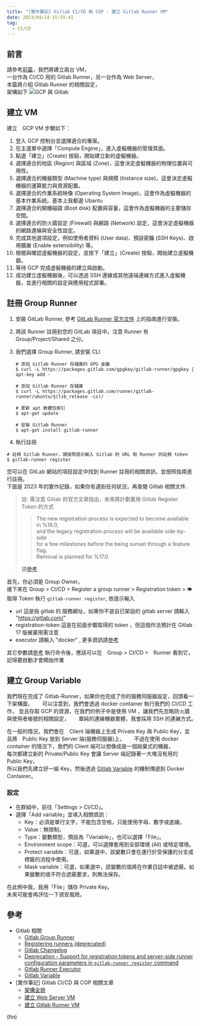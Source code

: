 ```yaml
---
title: "[實作筆記] Gitlab CI/CD 與 CGP - 建立 Gitlab Runner VM"
date: 2023/04/14 15:55:41
tag:
  - CI/CD
---
```


## 前言

請參考[前篇](https://blog.marsen.me/2023/04/13/2023/gitlab_ci_and_gcp_vm/)，我們將建立兩台 VM，  
一台作為 CI/CD 用的 Gitlab Runner，另一台作為 Web Server，  
本篇將介紹 Gitlab Runner 的相關設定，  
架構如下
![GCP 與 Gitlab](/images/2023/gitlab-gcp.jpg)

## 建立 VM

建立　GCP VM 步驟如下：

1. 登入 GCP 控制台並選擇適合的專案。
2. 在主選單中選擇「Compute Engine」，進入虛擬機器的管理頁面。
3. 點選「建立」(Create) 按鈕，開始建立新的虛擬機器。
4. 選擇適合的地區 (Region) 與區域 (Zone)，這會決定虛擬機器的物理位置與可用性。
5. 選擇適合的機器類型 (Machine type) 與規模 (Instance size)，這會決定虛擬機器的運算能力與資源配置。
6. 選擇適合的作業系統映像 (Operating System Image)，這會作為虛擬機器的基本作業系統。基本上我都選 Ubantu
7. 選擇適合的開機磁碟 (Boot disk) 配置與容量，這會作為虛擬機器的主要儲存空間。
8. 選擇適合的防火牆設定 (Firewall) 與網路 (Network) 設定，這會決定虛擬機器的網路連線與安全性設定。
9. 完成其他選項設定，例如使用者資料 (User data)、預設密鑰 (SSH Keys)、啟用擴展 (Enable extensibility) 等。
10. 檢閱與確認虛擬機器的設定，並按下「建立」(Create) 按鈕，開始建立虛擬機器。
11. 等待 GCP 完成虛擬機器的建立與啟動。
12. 成功建立虛擬機器後，可以透過 SSH 連線或其他遠端連線方式進入虛擬機器，並進行相關的設定與應用程式部署。

## 註冊 Group Runner

1. 安裝 GitLab Runner, 參考 [GitLab Runner 官方文件](https://docs.gitlab.com/runner/install/) 上的指南進行安裝。
2. 將該 Runner 註冊到您的 GitLab 項目中。注意 Runner 有 Group/Project/Shared 之分。
3. 我們選擇 Group Runner, 請安裝 CLI  

    ```terminal
    # 添加 Gitlab Runner 存儲庫的 GPG 金鑰
    $ curl -L https://packages.gitlab.com/gpgkey/gitlab-runner/gpgkey | apt-key add -

    # 添加 Gitlab Runner 存儲庫
    $ curl -L https://packages.gitlab.com/runner/gitlab-runner/ubuntu/$(lsb_release -cs)/

    # 更新 apt 軟體包索引
    $ apt-get update

    # 安裝 Gitlab Runner
    $ apt-get install gitlab-runner
    ```

4. 執行註冊

```terminal
# 註冊 Gitlab Runner，請按照提示輸入 Gitlab 的 URL 和 Runner 的註冊 token
$ gitlab-runner register
```

您可以在 GitLab 網站的項目設定中找到 Runner 註冊的相關資訊，並按照指南進行註冊。  
下面是 2023 年的實作記錄，如果你有遇到任何狀況，再查閱 Gitlab 相關文件.
> 註: 需注意 Gitlab 的官方文章指出，未來將計劃棄用 Gitlab Register Token 的方式
> > The new registration process is expected to become available in %16.0,  
> > and the legacy registration process will be available side-by-side  
> > for a few milestones before the being sunset through a feature flag.  
> > Removal is planned for %17.0.
>  
> 請[參考](https://gitlab.com/gitlab-org/gitlab/-/issues/380872)
  
首先，你必須是 Group Owner。  
接下來在 Group > CI/CD > Register a group runner > Registration token > 👁️ 取得 Token
執行 `gitlab-runner register`, 依提示輸入

- url 這是指 gitlab 的 服務網址，如果你不是自已架設的 gitlab server 請輸入 "https://gitlab.com/"  
- registration-token 這是在前面步驟取得的 token ，但這個作法預計在 Gitlab 17 版被棄用需注意
- executor 請輸入 "docker" , 更多資訊請[參考](https://docs.gitlab.com/runner/executors/)

其它參數請[參考](https://docs.gitlab.com/runner/register/)
執行命令後，應該可以在　Group > CI/CD >　Runner 看到它，記得要啟動才會開始作業

## 建立 Group Variable

我們現在完成了 Gitlab-Runner，如果你也完成了你的服務伺服器設定，回頭看一下架構圖，　　
可以注意到，我們會透過 docker container 執行我們的 CI/CD 工作，
並且存取 GCP 的資源，在我們的例子中是使用 VM ，讓我們先忽略防火牆與使用者帳號的相關設定，　　
單純的連線機器實體，我會採用 SSH 的連線方式。　　

在一般的情況，我們會在　Client 端機器上生成 Private Key 與 Public Key，並且將　Public Key 放到 Server 端(服務伺服器)上，　　
不過在使用 docker container 的情況下，我們的 Client 端可以想像成是一個拋棄式的機器，  
每次都建立新的 Private/Public Key 會讓 Server 端記錄著一大堆沒有用的 Public Key，  
所以我們先建立好一組 Key，然後透過 [Gitlab Variable](https://docs.gitlab.com/ee/ci/variables/#for-an-instance) 的機制傳遞到 Docker Container。

### 設定

- 在群組中，前往「Settings > CI/CD」。
- 選擇「Add variable」並填入相關資訊：
  - Key：必須是單行文字，不能包含空格，只能使用字母、數字或底線。
  - Value：無限制。
  - Type：變數類型，預設為「Variable」，也可以選擇「File」。
  - Environment scope：可選，可以選擇套用到全部環境 (All) 或特定環境。
  - Protect variable：可選，如果選中，該變數只會在運行於受保護的分支或標籤的流程中使用。
  - Mask variable：可選，如果選中，該變數的值將在作業日誌中被遮蔽。如果變數的值不符合遮蔽要求，則無法保存。

在此例中我，我用「File」儲存 Private Key。  
未來可能會再評估一下資安風險。

## 參考

- Gitlab 相關
  - [Gitlab Group Runner](https://docs.gitlab.com/ee/ci/runners/runners_scope.html#group-runners)
  - [Registering runners (deprecated)](https://docs.gitlab.com/runner/register/#linux)
  - [Gitlab Changelog](https://gitlab.com/gitlab-org/gitlab-foss/blob/master/CHANGELOG.md)
  - [Deprecation - Support for registration tokens and server-side runner configuration parameters in `gitlab-runner register` command](https://gitlab.com/gitlab-org/gitlab/-/issues/380872)
  - [Gitlab Runner Executor](https://docs.gitlab.com/runner/executors/)
  - [Gitlab Variable](https://docs.gitlab.com/ee/ci/variables/#for-an-instance)
- [實作筆記] Gitlab CI/CD 與 CGP 相關文章
  - [架構全貌](https://blog.marsen.me/2023/04/13/2023/gitlab_ci_and_gcp_vm/)
  - [建立 Web Server VM](https://blog.marsen.me/2023/04/14/2023/gitlab_ci_and_gcp_vm_create_server/)
  - [建立 Gitlab Runner VM](https://blog.marsen.me/2023/04/14/2023/gitlab_ci_and_gcp_vm_cretae_runner/)

(fin)
